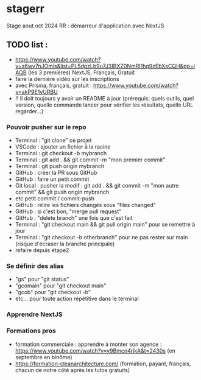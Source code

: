 # stagerr

Stage aout oct 2024 RR : démarreur d'application avec NextJS

## TODO list :


- https://www.youtube.com/watch?v=s6wy7nJOmis&list=PL5dpzLb9u7J3IBXZ0NmRI1hq9zEbXsCQH&pp=iAQB (les 3 premières) NextJS, Français, Gratuit
- faire la dernière vidéo sur les inscriptions
- avec Prisma, français, gratuit : https://www.youtube.com/watch?v=akP9E1vURBU
- !! il doit toujours y avoir un README à jour (prérequis: quels outils, quel version, quelle commande lancer pour vérifier  les résultats, quelle URL regarder...)



### Pouvoir pusher sur le repo

- Terminal : "git clone" ce projet
- VSCode : ajouter un fichier à la racine
- Terminal : git checkout -b mybranch
- Terminal : git add . && git commit -m "mon premier commit"
- Terminal : git push origin mybranch
- GitHub : créer la PR sous GitHub
- GitHub : faire un petit commit
- Git local : pusher la modif : git add . && git commit -m "mon autre commit" && git push origin mybranch
- etc petit commit / commit-push
- GitHub : relire les fichiers changés sous "files changed"
- GitHub : si c'est bon, "merge pull request"
- GitHub : "delete branch" une fois que c'est fait
- Terminal : "git checkout main && git pull origin main" pour se remettre à jour
- Terminal : "git checkout -b otherbranch" pour ne pas rester sur main (risque d'écraser la branche principale)
- refaire depuis étape2


### Se définir des alias

- "gs" pour "git status"
- "gcomain" pour "git checkout main"
- "gcob" pour "git checkout -b"
- etc... pour toute action répétitive dans le terminal

### Apprendre NextJS


### Formations pros

- formation commerciale : apprendre à monter son agence : https://www.youtube.com/watch?v=y9Bmcn4rjkA&t=2430s  (en septembre en binôme)
- https://formation-cleanarchitecture.com/ (formation, payant, français, chacun de notre côté après les tutos gratuits)
